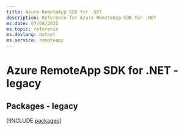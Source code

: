 ```yaml
---
title: Azure RemoteApp SDK for .NET
description: Reference for Azure RemoteApp SDK for .NET
ms.date: 07/08/2025
ms.topic: reference
ms.devlang: dotnet
ms.service: remoteapp
---
```

# Azure RemoteApp SDK for .NET - legacy
## Packages - legacy
[!INCLUDE [packages](remoteapp-index.md)]